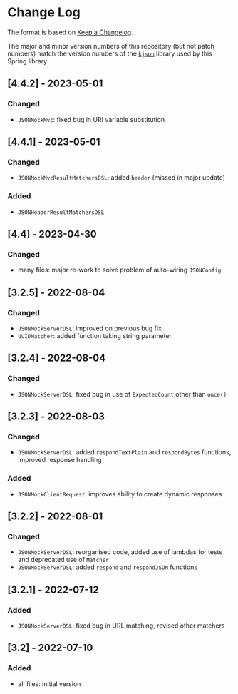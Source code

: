 # Change Log

The format is based on [Keep a Changelog](http://keepachangelog.com/).

The major and minor version numbers of this repository (but not patch numbers) match the version numbers of the
[`kjson`](https://github.com/pwall567/kjson) library used by this Spring library.

## [4.4.2] - 2023-05-01
### Changed
- `JSONMockMvc`: fixed bug in URI variable substitution

## [4.4.1] - 2023-05-01
### Changed
- `JSONMockMvcResultMatchersDSL`: added `header` (missed in major update)
### Added
- `JSONHeaderResultMatchersDSL`

## [4.4] - 2023-04-30
### Changed
- many files: major re-work to solve problem of auto-wiring `JSONConfig`

## [3.2.5] - 2022-08-04
### Changed
- `JSONMockServerDSL`: improved on previous bug fix
- `UUIDMatcher`: added function taking string parameter

## [3.2.4] - 2022-08-04
### Changed
- `JSONMockServerDSL`: fixed bug in use of `ExpectedCount` other than `once()`

## [3.2.3] - 2022-08-03
### Changed
- `JSONMockServerDSL`: added `respondTextPlain` and `respondBytes` functions, improved response handling
### Added
- `JSONMockClientRequest`: improves ability to create dynamic responses

## [3.2.2] - 2022-08-01
### Changed
- `JSONMockServerDSL`: reorganised code, added use of lambdas for tests and deprecated use of `Matcher`
- `JSONMockServerDSL`: added `respond` and `respondJSON` functions

## [3.2.1] - 2022-07-12
### Added
- `JSONMockServerDSL`: fixed bug in URL matching, revised other matchers

## [3.2] - 2022-07-10
### Added
- all files: initial version
